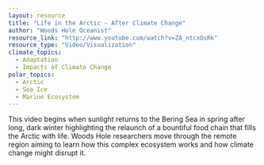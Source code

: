 ```yaml
---
layout: resource
title: "Life in the Arctic - After Climate Change"
author: "Woods Hole Oceanist"
resource_link: "http://www.youtube.com/watch?v=ZA_ntcxOsRk"
resource_type: "Video/Visualization"
climate_topics:
  - Adaptation
  - Impacts of Climate Change
polar_topics:
  - Arctic
  - Sea Ice
  - Marine Ecosystem
---
```


This video begins when sunlight returns to the Bering Sea in spring after long, dark winter highlighting the relaunch of a bountiful food chain that fills the Arctic with life. Woods Hole researchers move through the remote region aiming to learn how this complex ecosystem works and how climate change might disrupt it.
